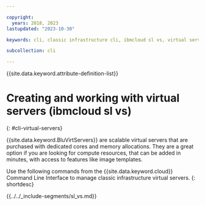 ```yaml
---

copyright:
  years: 2018, 2023
lastupdated: "2023-10-30"

keywords: cli, classic infrastructure cli, ibmcloud sl vs, virtual server cli, virtual server commands

subcollection: cli

---
```


{{site.data.keyword.attribute-definition-list}}

# Creating and working with virtual servers (ibmcloud sl vs)
{: #cli-virtual-servers}

{{site.data.keyword.BluVirtServers}} are scalable virtual servers that are purchased with dedicated cores and memory allocations. They are a great option if you are looking for compute resources, that can be added in minutes, with access to features like image templates. 

Use the following commands from the {{site.data.keyword.cloud}} Command Line Interface to manage classic infrastructure virtual servers.
{: shortdesc}

{{../../_include-segments/sl_vs.md}}
